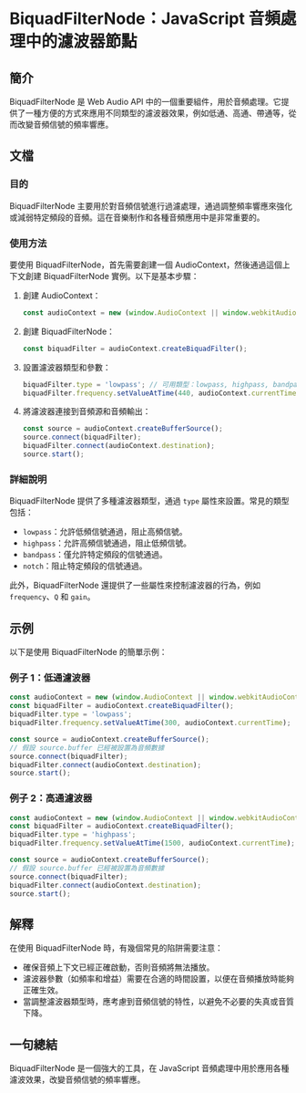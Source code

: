 <!--
Meta Description: # BiquadFilterNode：JavaScript 音頻處理中的濾波器節點 ## 簡介 BiquadFilterNode 是 Web Audio API 中的一個重要組件，用於音頻處理。它提供了一種方便的方式來應用不同類型的濾波器效果，例如低通、高通、帶通等，從而改變音頻信號的頻率響應。 #...
Meta Keywords: audiocontext, biquadfilter, biquadfilternode, source, const
-->

# BiquadFilterNode：JavaScript 音頻處理中的濾波器節點

## 簡介
BiquadFilterNode 是 Web Audio API 中的一個重要組件，用於音頻處理。它提供了一種方便的方式來應用不同類型的濾波器效果，例如低通、高通、帶通等，從而改變音頻信號的頻率響應。

## 文檔
### 目的
BiquadFilterNode 主要用於對音頻信號進行過濾處理，通過調整頻率響應來強化或減弱特定頻段的音頻。這在音樂制作和各種音頻應用中是非常重要的。

### 使用方法
要使用 BiquadFilterNode，首先需要創建一個 AudioContext，然後通過這個上下文創建 BiquadFilterNode 實例。以下是基本步驟：

1. 創建 AudioContext：
   ```javascript
   const audioContext = new (window.AudioContext || window.webkitAudioContext)();
   ```

2. 創建 BiquadFilterNode：
   ```javascript
   const biquadFilter = audioContext.createBiquadFilter();
   ```

3. 設置濾波器類型和參數：
   ```javascript
   biquadFilter.type = 'lowpass'; // 可用類型：lowpass, highpass, bandpass, etc.
   biquadFilter.frequency.setValueAtTime(440, audioContext.currentTime);
   ```

4. 將濾波器連接到音頻源和音頻輸出：
   ```javascript
   const source = audioContext.createBufferSource();
   source.connect(biquadFilter);
   biquadFilter.connect(audioContext.destination);
   source.start();
   ```

### 詳細說明
BiquadFilterNode 提供了多種濾波器類型，通過 `type` 屬性來設置。常見的類型包括：
- `lowpass`：允許低頻信號通過，阻止高頻信號。
- `highpass`：允許高頻信號通過，阻止低頻信號。
- `bandpass`：僅允許特定頻段的信號通過。
- `notch`：阻止特定頻段的信號通過。

此外，BiquadFilterNode 還提供了一些屬性來控制濾波器的行為，例如 `frequency`、`Q` 和 `gain`。

## 示例
以下是使用 BiquadFilterNode 的簡單示例：

### 例子 1：低通濾波器
```javascript
const audioContext = new (window.AudioContext || window.webkitAudioContext)();
const biquadFilter = audioContext.createBiquadFilter();
biquadFilter.type = 'lowpass';
biquadFilter.frequency.setValueAtTime(300, audioContext.currentTime);

const source = audioContext.createBufferSource();
// 假設 source.buffer 已經被設置為音頻數據
source.connect(biquadFilter);
biquadFilter.connect(audioContext.destination);
source.start();
```

### 例子 2：高通濾波器
```javascript
const audioContext = new (window.AudioContext || window.webkitAudioContext)();
const biquadFilter = audioContext.createBiquadFilter();
biquadFilter.type = 'highpass';
biquadFilter.frequency.setValueAtTime(1500, audioContext.currentTime);

const source = audioContext.createBufferSource();
// 假設 source.buffer 已經被設置為音頻數據
source.connect(biquadFilter);
biquadFilter.connect(audioContext.destination);
source.start();
```

## 解釋
在使用 BiquadFilterNode 時，有幾個常見的陷阱需要注意：
- 確保音頻上下文已經正確啟動，否則音頻將無法播放。
- 濾波器參數（如頻率和增益）需要在合適的時間設置，以便在音頻播放時能夠正確生效。
- 當調整濾波器類型時，應考慮到音頻信號的特性，以避免不必要的失真或音質下降。

## 一句總結
BiquadFilterNode 是一個強大的工具，在 JavaScript 音頻處理中用於應用各種濾波效果，改變音頻信號的頻率響應。
